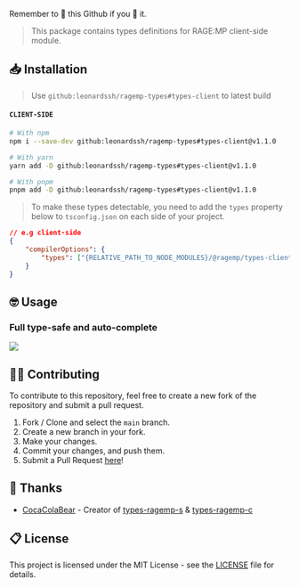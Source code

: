 Remember to 🌟 this Github if you 💖 it.

> This package contains types definitions for RAGE:MP client-side module.

## 📥 Installation

> Use `github:leonardssh/ragemp-types#types-client` to latest build

#### `CLIENT-SIDE`

```bash
# With npm
npm i --save-dev github:leonardssh/ragemp-types#types-client@v1.1.0

# With yarn
yarn add -D github:leonardssh/ragemp-types#types-client@v1.1.0

# With pnpm
pnpm add -D github:leonardssh/ragemp-types#types-client@v1.1.0
```

> To make these types detectable, you need to add the `types` property below to `tsconfig.json` on each side of your project.

```json
// e.g client-side
{
	"compilerOptions": {
		"types": ["{RELATIVE_PATH_TO_NODE_MODULES}/@ragemp/types-client"]
	}
}
```

## 🤓 Usage

### Full type-safe and auto-complete

![](https://i.imgur.com/rP6kPom.gif)

## 👨‍💻 Contributing

To contribute to this repository, feel free to create a new fork of the repository and submit a pull request.

1. Fork / Clone and select the `main` branch.
2. Create a new branch in your fork.
3. Make your changes.
4. Commit your changes, and push them.
5. Submit a Pull Request [here](https://github.com/leonardssh/ragemp-types/pulls)!

## 🎉 Thanks

-   [CocaColaBear](https://github.com/CocaColaBear/) - Creator of [types-ragemp-s](https://github.com/CocaColaBear/types-ragemp-s) & [types-ragemp-c](https://github.com/CocaColaBear/types-ragemp-c)

## 📋 License

This project is licensed under the MIT License - see the [LICENSE](LICENSE) file for details.
